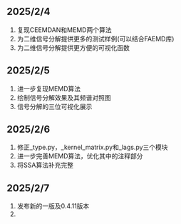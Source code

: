 ## 2025/2/4

1. 复现CEEMDAN和MEMD两个算法
2. 为二维信号分解提供更多的测试样例(可以结合FAEMD库)
3. 为二维信号分解提供更方便的可视化函数

## 2025/2/5

1. 进一步复现MEMD算法
2. 绘制信号分解效果及其频谱对照图
3. 信号分解的三位可视化展示

## 2025/2/6

1. 修正_type.py，_kernel_matrix.py和_lags.py三个模块
2. 进一步完善MEMD算法，优化其中的注释部分
3. 将SSA算法补充完整

## 2025/2/7

1. 发布新的一版及0.4.11版本
2. 

